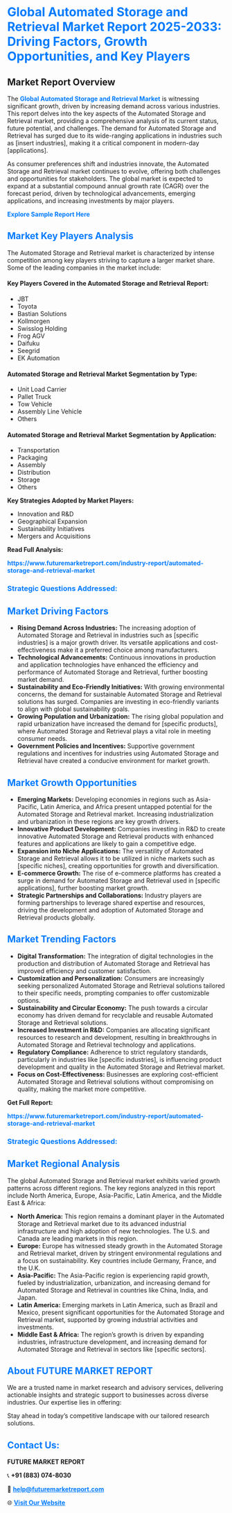 <h1 style="color: #007BFF;">Global Automated Storage and Retrieval Market Report 2025-2033: Driving Factors, Growth Opportunities, and Key Players</h1>

<section id="overview">
<h2>Market Report Overview</h2>
<p>The <a href="https://www.futuremarketreport.com/industry-report/automated-storage-and-retrieval-market" style="color: #007BFF; text-decoration: none;"><strong>Global Automated Storage and Retrieval Market</strong></a> is witnessing significant growth, driven by increasing demand across various industries. This report delves into the key aspects of the Automated Storage and Retrieval market, providing a comprehensive analysis of its current status, future potential, and challenges. The demand for Automated Storage and Retrieval has surged due to its wide-ranging applications in industries such as [insert industries], making it a critical component in modern-day [applications].</p>
<p>As consumer preferences shift and industries innovate, the Automated Storage and Retrieval market continues to evolve, offering both challenges and opportunities for stakeholders. The global market is expected to expand at a substantial compound annual growth rate (CAGR) over the forecast period, driven by technological advancements, emerging applications, and increasing investments by major players.</p>
</section>

<section id="overview">
<p><a href="https://www.futuremarketreport.com/request-sample/reportId=35859" style="color: #007BFF; text-decoration: none;"><strong>Explore Sample Report Here</strong></a></p>
</section>

<section id="key-players">
<h2 style="color: #007BFF;">Market Key Players Analysis</h2>
<p>The Automated Storage and Retrieval market is characterized by intense competition among key players striving to capture a larger market share. Some of the leading companies in the market include:</p>
<h4>Key Players Covered in the Automated Storage and Retrieval Report:</h4>
<ul><li>JBT</li><li>Toyota</li><li>Bastian Solutions</li><li>Kollmorgen</li><li>Swisslog Holding</li><li>Frog AGV</li><li>Daifuku</li><li>Seegrid</li><li>EK Automation</li></ul>
<h4>Automated Storage and Retrieval Market Segmentation by Type:</h4>
<ul><li>Unit Load Carrier</li><li>Pallet Truck</li><li>Tow Vehicle</li><li>Assembly Line Vehicle</li><li>Others</li></ul>

<h4>Automated Storage and Retrieval Market Segmentation by Application:</h4>
<ul><li>Transportation</li><li>Packaging</li><li>Assembly</li><li>Distribution</li><li>Storage</li><li>Others</li></ul>
<p><strong>Key Strategies Adopted by Market Players:</strong></p>
<ul>
<li>Innovation and R&D</li>
<li>Geographical Expansion</li>
<li>Sustainability Initiatives</li>
<li>Mergers and Acquisitions</li>
</ul>
</section>

<section>
<p><strong>Read Full Analysis: </strong></p><a href="https://www.futuremarketreport.com/industry-report/automated-storage-and-retrieval-market" style="color: #007BFF; text-decoration: none;"><strong>https://www.futuremarketreport.com/industry-report/automated-storage-and-retrieval-market</strong></a>
<h3 style="color: #007BFF;">Strategic Questions Addressed:</h3>
</section>

<section id="driving-factors">
<h2 style="color: #007BFF;">Market Driving Factors</h2>
<ul>
<li><strong>Rising Demand Across Industries:</strong> The increasing adoption of Automated Storage and Retrieval in industries such as [specific industries] is a major growth driver. Its versatile applications and cost-effectiveness make it a preferred choice among manufacturers.</li>
<li><strong>Technological Advancements:</strong> Continuous innovations in production and application technologies have enhanced the efficiency and performance of Automated Storage and Retrieval, further boosting market demand.</li>
<li><strong>Sustainability and Eco-Friendly Initiatives:</strong> With growing environmental concerns, the demand for sustainable Automated Storage and Retrieval solutions has surged. Companies are investing in eco-friendly variants to align with global sustainability goals.</li>
<li><strong>Growing Population and Urbanization:</strong> The rising global population and rapid urbanization have increased the demand for [specific products], where Automated Storage and Retrieval plays a vital role in meeting consumer needs.</li>
<li><strong>Government Policies and Incentives:</strong> Supportive government regulations and incentives for industries using Automated Storage and Retrieval have created a conducive environment for market growth.</li>
</ul>
</section>

<section id="growth-opportunities">
<h2 style="color: #007BFF;">Market Growth Opportunities</h2>
<ul>
<li><strong>Emerging Markets:</strong> Developing economies in regions such as Asia-Pacific, Latin America, and Africa present untapped potential for the Automated Storage and Retrieval market. Increasing industrialization and urbanization in these regions are key growth drivers.</li>
<li><strong>Innovative Product Development:</strong> Companies investing in R&D to create innovative Automated Storage and Retrieval products with enhanced features and applications are likely to gain a competitive edge.</li>
<li><strong>Expansion into Niche Applications:</strong> The versatility of Automated Storage and Retrieval allows it to be utilized in niche markets such as [specific niches], creating opportunities for growth and diversification.</li>
<li><strong>E-commerce Growth:</strong> The rise of e-commerce platforms has created a surge in demand for Automated Storage and Retrieval used in [specific applications], further boosting market growth.</li>
<li><strong>Strategic Partnerships and Collaborations:</strong> Industry players are forming partnerships to leverage shared expertise and resources, driving the development and adoption of Automated Storage and Retrieval products globally.</li>
</ul>
</section>

<section id="trending-factors">
<h2 style="color: #007BFF;">Market Trending Factors</h2>
<ul>
<li><strong>Digital Transformation:</strong> The integration of digital technologies in the production and distribution of Automated Storage and Retrieval has improved efficiency and customer satisfaction.</li>
<li><strong>Customization and Personalization:</strong> Consumers are increasingly seeking personalized Automated Storage and Retrieval solutions tailored to their specific needs, prompting companies to offer customizable options.</li>
<li><strong>Sustainability and Circular Economy:</strong> The push towards a circular economy has driven demand for recyclable and reusable Automated Storage and Retrieval solutions.</li>
<li><strong>Increased Investment in R&D:</strong> Companies are allocating significant resources to research and development, resulting in breakthroughs in Automated Storage and Retrieval technology and applications.</li>
<li><strong>Regulatory Compliance:</strong> Adherence to strict regulatory standards, particularly in industries like [specific industries], is influencing product development and quality in the Automated Storage and Retrieval market.</li>
<li><strong>Focus on Cost-Effectiveness:</strong> Businesses are exploring cost-efficient Automated Storage and Retrieval solutions without compromising on quality, making the market more competitive.</li>
</ul>
</section>

<section>
<p><strong>Get Full Report: </strong></p><a href="https://www.futuremarketreport.com/industry-report/automated-storage-and-retrieval-market" style="color: #007BFF; text-decoration: none;"><strong>https://www.futuremarketreport.com/industry-report/automated-storage-and-retrieval-market</strong></a>
<h3 style="color: #007BFF;">Strategic Questions Addressed:</h3>
</section>


<section id="regional-analysis">
<h2 style="color: #007BFF;">Market Regional Analysis</h2>
<p>The global Automated Storage and Retrieval market exhibits varied growth patterns across different regions. The key regions analyzed in this report include North America, Europe, Asia-Pacific, Latin America, and the Middle East & Africa:</p>
<ul>
<li><strong>North America:</strong> This region remains a dominant player in the Automated Storage and Retrieval market due to its advanced industrial infrastructure and high adoption of new technologies. The U.S. and Canada are leading markets in this region.</li>
<li><strong>Europe:</strong> Europe has witnessed steady growth in the Automated Storage and Retrieval market, driven by stringent environmental regulations and a focus on sustainability. Key countries include Germany, France, and the U.K.</li>
<li><strong>Asia-Pacific:</strong> The Asia-Pacific region is experiencing rapid growth, fueled by industrialization, urbanization, and increasing demand for Automated Storage and Retrieval in countries like China, India, and Japan.</li>
<li><strong>Latin America:</strong> Emerging markets in Latin America, such as Brazil and Mexico, present significant opportunities for the Automated Storage and Retrieval market, supported by growing industrial activities and investments.</li>
<li><strong>Middle East & Africa:</strong> The region’s growth is driven by expanding industries, infrastructure development, and increasing demand for Automated Storage and Retrieval in sectors like [specific sectors].</li>
</ul>
</section>

<footer>
<h2 style="color: #007BFF;">About FUTURE MARKET REPORT</h2>
<p>We are a trusted name in market research and advisory services, delivering actionable insights and strategic support to businesses across diverse industries. Our expertise lies in offering:</p>

<p>Stay ahead in today’s competitive landscape with our tailored research solutions.</p>

<h2 style="color: #007BFF;">Contact Us:</h2>
<p><strong>FUTURE MARKET REPORT</strong></p>
<p>📞 <strong>+91 (883) 074-8030</strong></p>
<p>📧 <strong><a href="mailto:help@futuremarketreport.com" style="color: #007BFF;">help@futuremarketreport.com</a></strong></p>
<p>🌐 <strong><a href="https://www.futuremarketreport.com/" style="color: #007BFF;">Visit Our Website</a></strong></p>
</footer>